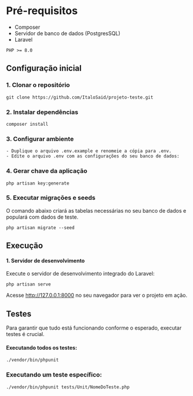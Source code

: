 # Pré-requisitos
- Composer
- Servidor de banco de dados (PostgresSQL)
- Laravel

```
PHP >= 8.0
```

## Configuração inicial
### 1. Clonar o repositório
```
git clone https://github.com/ItaloSaid/projeto-teste.git
```

### 2. Instalar dependências
```
composer install
```

### 3. Configurar ambiente
```
- Duplique o arquivo .env.example e renomeie a cópia para .env.
- Edite o arquivo .env com as configurações do seu banco de dados:
```

### 4. Gerar chave da aplicação
```
php artisan key:generate
```

### 5. Executar migrações e seeds
O comando abaixo criará as tabelas necessárias no seu banco de dados e populará com dados de teste.                                                                  
    
    php artisan migrate --seed


## Execução
#### 1. Servidor de desenvolvimento
Execute o servidor de desenvolvimento integrado do Laravel:

    php artisan serve

Acesse http://127.0.0.1:8000 no seu navegador para ver o projeto em ação.

## Testes
Para garantir que tudo está funcionando conforme o esperado, executar testes é crucial.

#### Executando todos os testes:
```shell script 
./vendor/bin/phpunit
```
 
### Executando um teste específico:
```shell script 
./vendor/bin/phpunit tests/Unit/NomeDoTeste.php
```